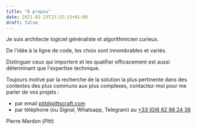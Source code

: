 ```yaml
---
title: "À propos"
date: 2021-02-23T23:32:13+01:00
draft: false
---
```


Je suis architecte logiciel généraliste et algorithmicien curieux.

De l'idée à la ligne de code, les choix sont innombrables et variés.

Distinguer ceux qui importent et les qualifier efficacement est aussi déterminant que l'expertise technique.

Toujours motivé par la recherche de la solution la plus pertinente dans des contextes des plus communs aux plus complexes, contactez-moi pour me parler de vos projets :

- par email [pitt@pittscraft.com](mailto:pitt@pittscraft.com)
- par téléphone (ou Signal, Whatsapp, Telegram) au [+33 (0)6 62 98 24 38](tel:+33662982438)

Pierre Mardon (*Pitt*)